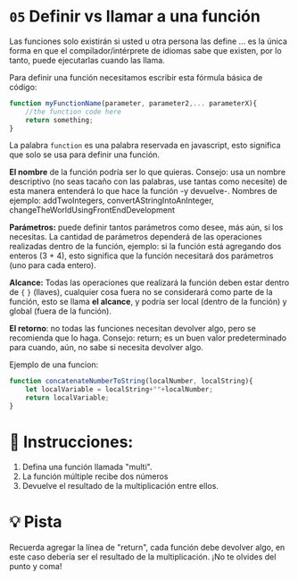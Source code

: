 # `05` Definir vs llamar a una función

Las funciones solo existirán si usted u otra persona las define ... es la única forma en que el compilador/intérprete de idiomas sabe que existen, por lo tanto, puede ejecutarlas cuando las llama.

Para definir una función necesitamos escribir esta fórmula básica de código:

```js
function myFunctionName(parameter, parameter2,... parameterX){
    //the function code here
    return something;
}
```

La palabra `function` es una palabra reservada en javascript, esto significa que solo se usa para definir una función.

**El nombre** de la función podría ser lo que quieras. Consejo: usa un nombre descriptivo (no seas tacaño con las palabras, use tantas como necesite) de esta manera entenderá lo que hace la función -y devuelve-.
Nombres de ejemplo: addTwoIntegers, convertAStringIntoAnInteger, changeTheWorldUsingFrontEndDevelopment

**Parámetros:** puede definir tantos parámetros como desee, más aún, si los necesitas. La cantidad de parámetros dependerá de las operaciones realizadas dentro de la función, ejemplo: si la función está agregando dos enteros (3 + 4), esto significa que la función necesitará dos parámetros (uno para cada entero).

**Alcance:** Todas las operaciones que realizará la función deben estar dentro de `{` `}` (llaves), cualquier cosa fuera no se considerará como parte de la función, esto se llama **el alcance**, y podría ser local (dentro de la función) y global (fuera de la función).

**El retorno**: no todas las funciones necesitan devolver algo, pero se recomienda que lo haga.
Consejo: return; es un buen valor predeterminado para cuando, aún, no sabe si necesita devolver algo.

Ejemplo de una funcion:

```js
function concatenateNumberToString(localNumber, localString){
    let localVariable = localString+""+localNumber;
    return localVariable;
}
```


# 📝 Instrucciones:

1. Defina una función llamada "multi".
2. La función múltiple recibe dos números
3. Devuelve el resultado de la multiplicación entre ellos.

# 💡 Pista

Recuerda agregar la línea de "return", cada función debe devolver algo, en este caso debería ser el resultado de la multiplicación.
¡No te olvides del punto y coma!
